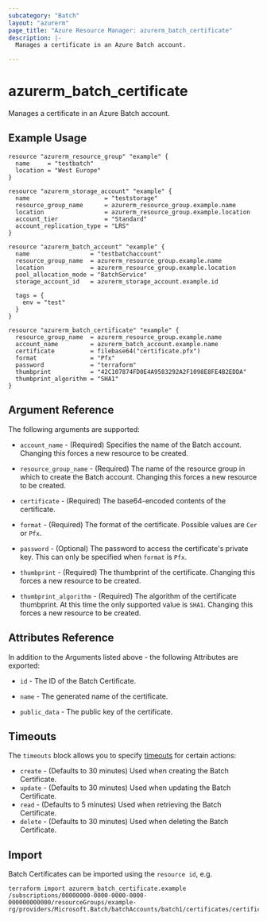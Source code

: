 ```yaml
---
subcategory: "Batch"
layout: "azurerm"
page_title: "Azure Resource Manager: azurerm_batch_certificate"
description: |-
  Manages a certificate in an Azure Batch account.

---
```


# azurerm_batch_certificate

Manages a certificate in an Azure Batch account.

## Example Usage

```hcl
resource "azurerm_resource_group" "example" {
  name     = "testbatch"
  location = "West Europe"
}

resource "azurerm_storage_account" "example" {
  name                     = "teststorage"
  resource_group_name      = azurerm_resource_group.example.name
  location                 = azurerm_resource_group.example.location
  account_tier             = "Standard"
  account_replication_type = "LRS"
}

resource "azurerm_batch_account" "example" {
  name                 = "testbatchaccount"
  resource_group_name  = azurerm_resource_group.example.name
  location             = azurerm_resource_group.example.location
  pool_allocation_mode = "BatchService"
  storage_account_id   = azurerm_storage_account.example.id

  tags = {
    env = "test"
  }
}

resource "azurerm_batch_certificate" "example" {
  resource_group_name  = azurerm_resource_group.example.name
  account_name         = azurerm_batch_account.example.name
  certificate          = filebase64("certificate.pfx")
  format               = "Pfx"
  password             = "terraform"
  thumbprint           = "42C107874FD0E4A9583292A2F1098E8FE4B2EDDA"
  thumbprint_algorithm = "SHA1"
}
```

## Argument Reference

The following arguments are supported:

* `account_name` - (Required) Specifies the name of the Batch account. Changing this forces a new resource to be created.

* `resource_group_name` - (Required) The name of the resource group in which to create the Batch account. Changing this forces a new resource to be created.

* `certificate` - (Required) The base64-encoded contents of the certificate.

* `format` - (Required) The format of the certificate. Possible values are `Cer` or `Pfx`.

* `password` - (Optional) The password to access the certificate's private key. This can only be specified when `format` is `Pfx`.

* `thumbprint` - (Required) The thumbprint of the certificate. Changing this forces a new resource to be created.

* `thumbprint_algorithm` - (Required) The algorithm of the certificate thumbprint. At this time the only supported value is `SHA1`. Changing this forces a new resource to be created.

## Attributes Reference

In addition to the Arguments listed above - the following Attributes are exported:

* `id` - The ID of the Batch Certificate.

* `name` - The generated name of the certificate.

* `public_data` - The public key of the certificate.

## Timeouts

The `timeouts` block allows you to specify [timeouts](https://www.terraform.io/language/resources/syntax#operation-timeouts) for certain actions:

* `create` - (Defaults to 30 minutes) Used when creating the Batch Certificate.
* `update` - (Defaults to 30 minutes) Used when updating the Batch Certificate.
* `read` - (Defaults to 5 minutes) Used when retrieving the Batch Certificate.
* `delete` - (Defaults to 30 minutes) Used when deleting the Batch Certificate.

## Import

Batch Certificates can be imported using the `resource id`, e.g.

```shell
terraform import azurerm_batch_certificate.example /subscriptions/00000000-0000-0000-0000-000000000000/resourceGroups/example-rg/providers/Microsoft.Batch/batchAccounts/batch1/certificates/certificate1
```
